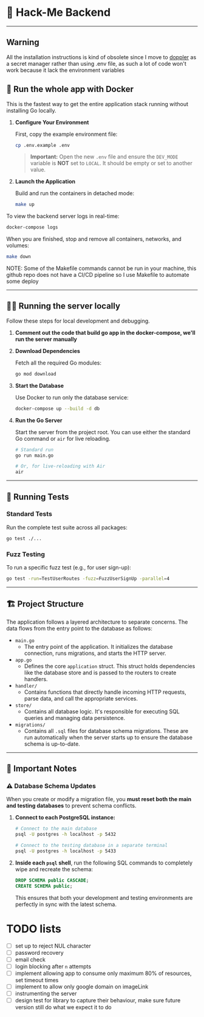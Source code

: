 # 🚀 Hack-Me Backend

---

## Warning
All the installation instructions is kind of obsolete since I move to [doppler](https://www.doppler.com/) as a secret manager rather than using .env file, as such a lot of code won't work because it lack the environment variables

## 🐳 Run the whole app with Docker

This is the fastest way to get the entire application stack running without installing Go locally.

1.  **Configure Your Environment**

    First, copy the example environment file:
    ```bash
    cp .env.example .env
    ```
    > **Important:** Open the new `.env` file and ensure the `DEV_MODE` variable is **NOT** set to `LOCAL`. It should be empty or set to another value.

2.  **Launch the Application**

    Build and run the containers in detached mode:
    ```bash
    make up
    ```

To view the backend server logs in real-time:
```bash
docker-compose logs
```

When you are finished, stop and remove all containers, networks, and volumes:
```bash
make down
```

NOTE: Some of the Makefile commands cannot be run in your machine, this github repo does not have a CI/CD pipeline so I use Makefile to automate some deploy

---

## 🧑‍💻 Running the server locally

Follow these steps for local development and debugging.

1. **Comment out the code that build go app in the docker-compose, we'll run the server manually**

2.  **Download Dependencies**

    Fetch all the required Go modules:
    ```bash
    go mod download
    ```

3.  **Start the Database**

    Use Docker to run only the database service:
    ```bash
    docker-compose up --build -d db
    ```
4.  **Run the Go Server**

    Start the server from the project root. You can use either the standard Go command or `air` for live reloading.

    ```bash
    # Standard run
    go run main.go

    # Or, for live-reloading with Air
    air
    ```

---

## 🧪 Running Tests

### Standard Tests
Run the complete test suite across all packages:
```bash
go test ./...
```

### Fuzz Testing
To run a specific fuzz test (e.g., for user sign-up):
```bash
go test -run=TestUserRoutes -fuzz=FuzzUserSignUp -parallel=4
```

---

## 🏗️ Project Structure

The application follows a layered architecture to separate concerns. The data flows from the entry point to the database as follows:

-   `main.go`
    -   The entry point of the application. It initializes the database connection, runs migrations, and starts the HTTP server.
-   `app.go`
    -   Defines the core `application` struct. This struct holds dependencies like the database store and is passed to the routers to create handlers.
-   `handler/`
    -   Contains functions that directly handle incoming HTTP requests, parse data, and call the appropriate services.
-   `store/`
    -   Contains all database logic. It's responsible for executing SQL queries and managing data persistence.
-   `migrations/`
    -   Contains all `.sql` files for database schema migrations. These are run automatically when the server starts up to ensure the database schema is up-to-date.

---

## 📝 Important Notes

### ⚠️ Database Schema Updates

When you create or modify a migration file, you **must reset both the main and testing databases** to prevent schema conflicts.

1.  **Connect to each PostgreSQL instance:**

    ```bash
    # Connect to the main database
    psql -U postgres -h localhost -p 5432

    # Connect to the testing database in a separate terminal
    psql -U postgres -h localhost -p 5433
    ```

2.  **Inside each `psql` shell**, run the following SQL commands to completely wipe and recreate the schema:

    ```sql
    DROP SCHEMA public CASCADE;
    CREATE SCHEMA public;
    ```
    This ensures that both your development and testing environments are perfectly in sync with the latest schema.


# TODO lists
- [ ] set up to reject NUL character
- [ ] password recovery
- [ ] email check
- [ ] login blocking after `n` attempts
- [ ] implement allowing app to consume only maximum 80% of resources, set timeout times
- [ ] implement to allow only google domain on imageLink
- [ ] instrumenting the server
- [ ] design test for library to capture their behaviour, make sure future version still do what we expect it to do
